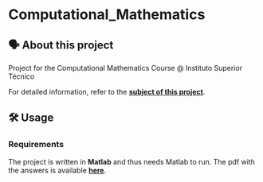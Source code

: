 # Computational_Mathematics

## 🗣️ About this project

Project for the Computational Mathematics Course @ Instituto Superior Técnico

For detailed information, refer to the [**subject of this project**](https://github.com/vascopearson/Computational_Mathematics/blob/master/Subject.pdf).

## 🛠️ Usage

### Requirements

The project is written in **Matlab** and thus needs Matlab to run.
The pdf with the answers is available [**here**](https://github.com/vascopearson/Computational_Mathematics/blob/master/TrabalhoComputacional_g10.pdf).
